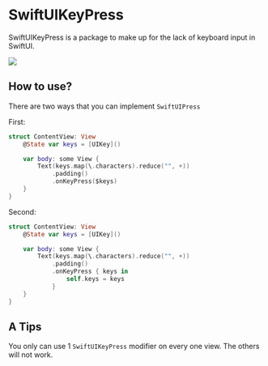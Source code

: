 # SwiftUIKeyPress

SwiftUIKeyPress is a package to make up for the lack of keyboard input in SwiftUI.

![](./SwiftUIKeyPress)

## How to use?

There are two ways that you can implement `SwiftUIPress`

First:

```swift
struct ContentView: View
    @State var keys = [UIKey]()

    var body: some View {
        Text(keys.map(\.characters).reduce("", +))
            .padding()
            .onKeyPress($keys)
    }
}
```

Second:

```swift
struct ContentView: View
    @State var keys = [UIKey]()

    var body: some View {
        Text(keys.map(\.characters).reduce("", +))
            .padding()
            .onKeyPress { keys in
                self.keys = keys
            }
    }
}
```

## A Tips

You only can use 1 `SwiftUIKeyPress` modifier on every one view. The others will not work.
